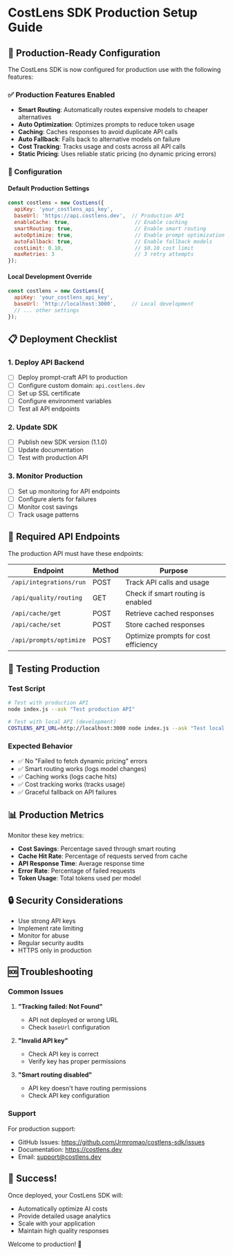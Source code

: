 # CostLens SDK Production Setup Guide

## 🚀 Production-Ready Configuration

The CostLens SDK is now configured for production use with the following features:

### ✅ Production Features Enabled
- **Smart Routing**: Automatically routes expensive models to cheaper alternatives
- **Auto Optimization**: Optimizes prompts to reduce token usage
- **Caching**: Caches responses to avoid duplicate API calls
- **Auto Fallback**: Falls back to alternative models on failure
- **Cost Tracking**: Tracks usage and costs across all API calls
- **Static Pricing**: Uses reliable static pricing (no dynamic pricing errors)

### 🔧 Configuration

#### Default Production Settings
```javascript
const costlens = new CostLens({
  apiKey: 'your_costlens_api_key',
  baseUrl: 'https://api.costlens.dev',  // Production API
  enableCache: true,                     // Enable caching
  smartRouting: true,                    // Enable smart routing
  autoOptimize: true,                    // Enable prompt optimization
  autoFallback: true,                    // Enable fallback models
  costLimit: 0.10,                       // $0.10 cost limit
  maxRetries: 3                          // 3 retry attempts
});
```

#### Local Development Override
```javascript
const costlens = new CostLens({
  apiKey: 'your_costlens_api_key',
  baseUrl: 'http://localhost:3000',     // Local development
  // ... other settings
});
```

## 📋 Deployment Checklist

### 1. Deploy API Backend
- [ ] Deploy prompt-craft API to production
- [ ] Configure custom domain: `api.costlens.dev`
- [ ] Set up SSL certificate
- [ ] Configure environment variables
- [ ] Test all API endpoints

### 2. Update SDK
- [ ] Publish new SDK version (1.1.0)
- [ ] Update documentation
- [ ] Test with production API

### 3. Monitor Production
- [ ] Set up monitoring for API endpoints
- [ ] Configure alerts for failures
- [ ] Monitor cost savings
- [ ] Track usage patterns

## 🔗 Required API Endpoints

The production API must have these endpoints:

| Endpoint | Method | Purpose |
|----------|--------|---------|
| `/api/integrations/run` | POST | Track API calls and usage |
| `/api/quality/routing` | GET | Check if smart routing is enabled |
| `/api/cache/get` | POST | Retrieve cached responses |
| `/api/cache/set` | POST | Store cached responses |
| `/api/prompts/optimize` | POST | Optimize prompts for cost efficiency |

## 🧪 Testing Production

### Test Script
```bash
# Test with production API
node index.js --ask "Test production API"

# Test with local API (development)
COSTLENS_API_URL=http://localhost:3000 node index.js --ask "Test local API"
```

### Expected Behavior
- ✅ No "Failed to fetch dynamic pricing" errors
- ✅ Smart routing works (logs model changes)
- ✅ Caching works (logs cache hits)
- ✅ Cost tracking works (tracks usage)
- ✅ Graceful fallback on API failures

## 📊 Production Metrics

Monitor these key metrics:

- **Cost Savings**: Percentage saved through smart routing
- **Cache Hit Rate**: Percentage of requests served from cache
- **API Response Time**: Average response time
- **Error Rate**: Percentage of failed requests
- **Token Usage**: Total tokens used per model

## 🔒 Security Considerations

- Use strong API keys
- Implement rate limiting
- Monitor for abuse
- Regular security audits
- HTTPS only in production

## 🆘 Troubleshooting

### Common Issues

1. **"Tracking failed: Not Found"**
   - API not deployed or wrong URL
   - Check `baseUrl` configuration

2. **"Invalid API key"**
   - Check API key is correct
   - Verify key has proper permissions

3. **"Smart routing disabled"**
   - API key doesn't have routing permissions
   - Check API key configuration

### Support

For production support:
- GitHub Issues: https://github.com/Jrmromao/costlens-sdk/issues
- Documentation: https://costlens.dev
- Email: support@costlens.dev

## 🎉 Success!

Once deployed, your CostLens SDK will:
- Automatically optimize AI costs
- Provide detailed usage analytics
- Scale with your application
- Maintain high quality responses

Welcome to production! 🚀
